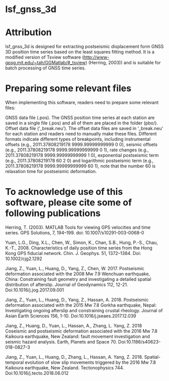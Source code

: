 # lsf_gnss_3d

# Attribution
lsf_gnss_3d is designed for extracting postseismic displacement form GNSS 3D position time series based on the least squares fitting method. It is a modified version of Tsview software (http://www-gpsg.mit.edu/~tah/GGMatlab/#_tsview) (Herring, 2003)) and is suitable for batch processing of GNSS time series.

# Preparing some relevant files
When implementing this software, readers need to prepare some relevant files:

GNSS data file (.pos). The GNSS position time series at each station are saved in a single file (.pos) and all of them are placed in the folder (pbo/).
Offset data file (‘_break.neu’). The offset data files are saved in ‘_break.neu’ for each station and readers need to manually make these files. Different formats indicate different types of breakpoints, including instrumental offsets (e.g., 2011.37808219178 9999.99999999999 0 0), seismic offsets (e.g., 2011.37808219178 9999.99999999999 0 1), rate changes (e.g., 2011.37808219178 9999.99999999999 1 0), exponential postseismic term (e.g., 2011.37808219178 60 2 0) and logarithmic postseismic term (e.g., 2011.37808219178 9999.99999999999 60 1), note that the number 60 is relaxation time for postseismic deformation.

# To acknowledge use of this software, please cite some of following publications
Herring, T. (2003). MATLAB Tools for viewing GPS velocities and time series. GPS Solutions, 7, 194–199. doi: 10.1007/s10291-003-0068-0

Yuan, L.G., Ding, X.L., Chen, W., Simon, K., Chan, S.B., Hung, P.-S., Chau, K.-T., 2008. Characteristics of daily position time series from the Hong Kong GPS fiducial network. Chin. J. Geophys. 51, 1372–1384. Doi: 10.1002/cjg2.1292

Jiang, Z., Yuan, L., Huang, D., Yang, Z., Chen, W. 2017. Postseismic deformation associated with the 2008 Mw 7.9 Wenchuan earthquake, China: Constraining fault geometry and investigating a detailed spatial distribution of afterslip. Journal of Geodynamics 112, 12-21. Doi:10.1016/j.jog.2017.09.001

Jiang, Z., Yuan, L., Huang, D., Yang, Z., Hassan, A. 2018. Postseismic deformation associated with the 2015 Mw 7.8 Gorkha earthquake, Nepal: Investigating ongoing afterslip and constraining crustal rheology. Journal of Asian Earth Sciences 156, 1-10. Doi:10.1016/j.jseaes.2017.12.039

Jiang, Z., Huang, D., Yuan, L., Hassan, A., Zhang, L. Yang, Z. 2018 Coseismic and postseismic deformation associated with the 2016 Mw 7.8 Kaikoura earthquake, New Zealand: fault movement investigation and seismic hazard analysis. Earth, Planets and Space 70. Doi:10.1186/s40623-018-0827-3

Jiang, Z., Yuan, L., Huang, D., Zhang, L., Hassan, A. Yang, Z. 2018. Spatial-temporal evolution of slow slip movements triggered by the 2016 Mw 7.8 Kaikoura earthquake, New Zealand. Tectonophysics 744. Doi:10.1016/j.tecto.2018.06.012

